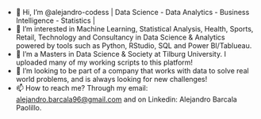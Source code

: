 - 👋 Hi, I’m @alejandro-codess  | Data Science - Data Analytics - Business Intelligence - Statistics |   
- 👀 I’m interested in Machine Learning, Statistical Analysis, Health, Sports, Retail, Technology and Consultancy in Data Science & Analytics powered by tools such as Python, RStudio, SQL and Power BI/Tablueau.
- 🌱 I’m a Masters in Data Science & Society at Tilburg University. I uploaded many of my working scripts to this platform!
- 💞️ I’m looking to be part of a company that works with data to solve real world problems, and is always looking for new challenges!
- 📫 How to reach me? Through my email: alejandro.barcala96@gmail.com and on Linkedin: Alejandro Barcala Paolillo.

<!---
alejandro-codess/alejandro-codess is a ✨ special ✨ repository because its `README.md` (this file) appears on your GitHub profile.
You can click the Preview link to take a look at your changes.
--->
